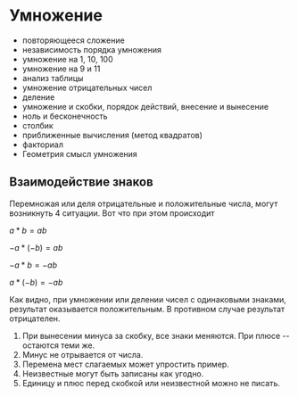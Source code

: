 # Умножение

- повторяющееся сложение
- независимость порядка умножения
- умножение на 1, 10, 100
- умножение на 9 и 11
- анализ таблицы
- умножение отрицательных чисел
- деление
- умножение и скобки, порядок действий, внесение и вынесение
- ноль и бесконечность
- столбик
- приближенные вычисления (метод квадратов)
- факториал
- Геометрия смысл умножения

## Взаимодействие знаков

Перемножая или деля отрицательные и положительные числа, могут возникнуть 4 ситуации. Вот что при этом происходит

$a * b = ab$

$-a * (-b) = ab$

$-a * b = -ab$

$a * (-b) = -ab$

Как видно, при умножении или делении чисел с одинаковыми знаками, результат оказывается положительным. В противном случае результат отрицателен.

1. При вынесении минуса за скобку, все знаки меняются.
   При плюсе -- остаются теми же.
2. Минус не отрывается от числа.
3. Перемена мест слагаемых может упростить пример.
4. Неизвестные могут быть записаны как угодно.
5. Единицу и плюс перед скобкой или неизвестной можно не писать.